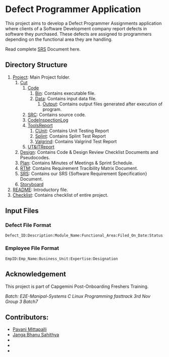 # Defect Programmer Application
This project aims to develop a Defect Programmer Assignments application where clients of a Software Development company report defects in software they purchased. These defects are assigned to programmers depending on the functional area they are handling.

Read complete [SRS](https://github.com/pavanimittapalli/TICKETING-APPLICATION-FOR-DEFECT-MANAGEMENT-PROCESS/tree/main/Sprint1_Defect%20management/SRS) Document here.

## Directory Structure
1. [Project](https://github.com/pavanimittapalli/TICKETING-APPLICATION-FOR-DEFECT-MANAGEMENT-PROCESS): Main Project folder.
   1. [Cut](https://github.com/pavanimittapalli/TICKETING-APPLICATION-FOR-DEFECT-MANAGEMENT-PROCESS/tree/main/Sprint1_Defect%20management/CUT)
      1. [Code](https://github.com/pavanimittapalli/TICKETING-APPLICATION-FOR-DEFECT-MANAGEMENT-PROCESS/tree/main/Sprint1_Defect%20management/CUT/CODE)
         1. [Bin](https://github.com/pavanimittapalli/TICKETING-APPLICATION-FOR-DEFECT-MANAGEMENT-PROCESS/tree/main/Sprint1_Defect%20management/CUT/CODE/BIN): Contains executable file.
         2. [Data](https://github.com/pavanimittapalli/TICKETING-APPLICATION-FOR-DEFECT-MANAGEMENT-PROCESS/tree/main/Sprint1_Defect%20management/CUT/CODE/DATA): Contains input data file.   
            1. [Output](https://github.com/pavanimittapalli/TICKETING-APPLICATION-FOR-DEFECT-MANAGEMENT-PROCESS/tree/main/Sprint1_Defect%20management/CUT/CODE/OUTPUT): Contains output files generated after execution of program.
        2. [SRC](https://github.com/pavanimittapalli/TICKETING-APPLICATION-FOR-DEFECT-MANAGEMENT-PROCESS/tree/main/Sprint1_Defect%20management/CUT/CODE/SRC): Contains source code.
      2. [CodeInspectionLog](https://github.com/pavanimittapalli/TICKETING-APPLICATION-FOR-DEFECT-MANAGEMENT-PROCESS/tree/main/Sprint1_Defect%20management/CUT/CodeInspectionLog)
      3. [ToolsReport](https://github.com/pavanimittapalli/TICKETING-APPLICATION-FOR-DEFECT-MANAGEMENT-PROCESS/tree/main/Sprint1_Defect%20management/CUT/ToolsReport)
         1. [CUnit](https://github.com/pavanimittapalli/TICKETING-APPLICATION-FOR-DEFECT-MANAGEMENT-PROCESS/tree/main/Sprint1_Defect%20management/CUT/ToolsReport/CUnit): Contains Unit Testing Report
         2. [Splint](https://github.com/pavanimittapalli/TICKETING-APPLICATION-FOR-DEFECT-MANAGEMENT-PROCESS/tree/main/Sprint1_Defect%20management/CUT/ToolsReport/Splint): Contains Splint Test Report
         3. [Valgrind](https://github.com/pavanimittapalli/TICKETING-APPLICATION-FOR-DEFECT-MANAGEMENT-PROCESS/tree/main/Sprint1_Defect%20management/CUT/ToolsReport/Valgrind): Contains Valgrind Test Report
      4. [UT&ITReport](https://github.com/pavanimittapalli/TICKETING-APPLICATION-FOR-DEFECT-MANAGEMENT-PROCESS/tree/main/Sprint1_Defect%20management/CUT/UT_IT%20Plan%20Reports)
   2. [Design](https://github.com/pavanimittapalli/TICKETING-APPLICATION-FOR-DEFECT-MANAGEMENT-PROCESS/tree/main/Sprint1_Defect%20management/DESIGN): Contains Code & Design Review Checklist Documents and Pseudocodes.
   3. [Plan](https://github.com/pavanimittapalli/TICKETING-APPLICATION-FOR-DEFECT-MANAGEMENT-PROCESS/tree/main/Sprint1_Defect%20management/plan): Contains Minutes of Meetings & Sprint Schedule.
   4. [RTM](https://github.com/pavanimittapalli/TICKETING-APPLICATION-FOR-DEFECT-MANAGEMENT-PROCESS/tree/main/Sprint1_Defect%20management/RTM): Contains Requirement Tracibility Matrix Document.
   5. [SRS](https://github.com/pavanimittapalli/TICKETING-APPLICATION-FOR-DEFECT-MANAGEMENT-PROCESS/tree/main/Sprint1_Defect%20management/SRS): Contains our SRS {Software Requirement Specification} Document.
   6. [Storyboard](https://github.com/pavanimittapalli/TICKETING-APPLICATION-FOR-DEFECT-MANAGEMENT-PROCESS/tree/main/Sprint1_Defect%20management/STORY%20BOARD)
2. [README](https://github.com/pavanimittapalli/TICKETING-APPLICATION-FOR-DEFECT-MANAGEMENT-PROCESS/blob/main/README.md): Introductory file.
3. [Checklist](https://github.com/pavanimittapalli/TICKETING-APPLICATION-FOR-DEFECT-MANAGEMENT-PROCESS/blob/main/checklist.md): Contains checklist of entire project.

## Input Files
### Defect File Format
```
Defect_ID:Description:Module_Name:Functional_Area:Filed_On_Date:Status:Type
```
### Employee File Format
```
EmpID:Emp_Name:Business_Unit:Expertise:Designation
```
## Acknowledgement
This project is part of Capgemini Post-Onboarding Freshers Training.

*Batch: E2E-Manipal-Systems C Linux Programming fasttrack 3rd Nov Group 3 Batch7*
## Contributors:
- [Pavani Mittapalli](https://github.com/pavanimittapalli)
- [Janga Bhanu Sahithya]()
- []()
- []()
- []()
